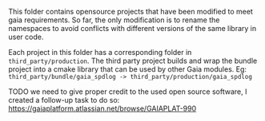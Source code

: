 This folder contains opensource projects that have been modified to meet gaia requirements. So far, the only modification is to rename the namespaces to avoid conflicts with different versions of the same library in user code.

Each project in this folder has a corresponding folder in `third_party/production`. The third party project builds and wrap the bundle project into a cmake library that can be used by other Gaia modules. Eg: `third_party/bundle/gaia_spdlog -> third_party/production/gaia_spdlog`

TODO we need to give proper credit to the used open source software, I created a follow-up task to do so: https://gaiaplatform.atlassian.net/browse/GAIAPLAT-990
